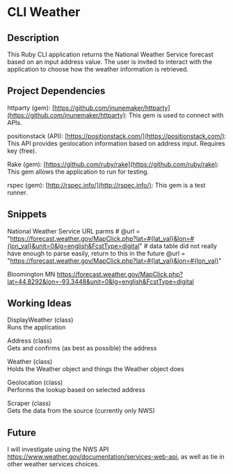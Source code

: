 # CLI Weather

## Description

This Ruby CLI application returns the National Weather Service forecast based on an input address value. The user is invited to interact with the application to choose how the weather information is retrieved.

## Project Dependencies

httparty (gem): [https://github.com/jnunemaker/httparty](https://github.com/jnunemaker/httparty): This gem is used to connect with APIs.  

positionstack (API): [https://positionstack.com/](https://positionstack.com/): This API provides geolocation information based on address input. Requires key (free).  

Rake (gem): [https://github.com/ruby/rake](https://github.com/ruby/rake): This gem allows the application to run for testing.  

rspec (gem): [http://rspec.info/](http://rspec.info/): This gem is a test runner.  

## Snippets
National Weather Service URL parms
        # @url = "https://forecast.weather.gov/MapClick.php?lat=#{lat_val}&lon=#{lon_val}&unit=0&lg=english&FcstType=digital" # data table did not really have enough to parse easily, return to this in the future
        @url = "https://forecast.weather.gov/MapClick.php?lat=#{lat_val}&lon=#{lon_val}"

Bloomington MN
https://forecast.weather.gov/MapClick.php?lat=44.8292&lon=-93.3448&unit=0&lg=english&FcstType=digital

## Working Ideas

DisplayWeather (class)  
Runs the application

Address (class)  
Gets and confirms (as best as possible) the address

Weather (class)  
Holds the Weather object and things the Weather object does

Geolocation (class)  
Performs the lookup based on selected address

Scraper (class)  
Gets the data from the source (currently only NWS)

## Future
I will investigate using the NWS API https://www.weather.gov/documentation/services-web-api, as well as tie in other weather services choices.
